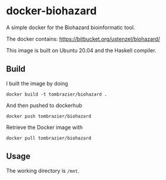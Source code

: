 # docker-biohazard

A simple docker for the Biohazard bioinformatic tool.

The docker contains:
https://bitbucket.org/ustenzel/biohazard/

This image is built on Ubuntu 20.04 and the Haskell compiler.
 
 
## Build
 
I built the image by doing
 
```
docker build -t tombrazier/biohazard .
```
 
And then pushed to dockerhub
 
```
docker push tombrazier/biohazard
```

Retrieve the Docker image with

```
docker pull tombrazier/biohazard
```

## Usage
 
 
The working directory is `/mnt`.
